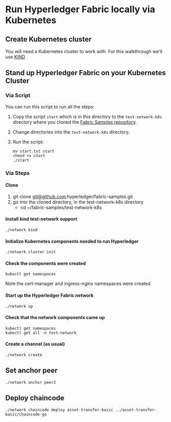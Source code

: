 # Run Hyperledger Fabric locally via Kubernetes

## Create Kubernetes cluster 
You will need a Kubernetes cluster to work with. For this walkthrough we'll use [KIND](https://kind.sigs.k8s.io/docs/user/quick-start/)


## Stand up Hyperledger Fabric on your Kubernetes Cluster

### Via Script

You can run this script to run all the steps:

1. Copy the script `start` which is in this directory to the `test-network-k8s` directory where you cloned the [Fabric Samples repository](https://github.com/hyperledger/fabric-samples). 

1. Change directories into the `test-network-k8s` directory.

2. Run the script: 
    ```
    mv start.txt start
    chmod +x start
    ./start
    ```

### Via Steps
#### Clone 

1. git clone git@github.com:hyperledger/fabric-samples.git
1. go into the cloned directory, in the test-network-k8s directory 
    - cd ~/fabric-samples/test-network-k8s 

#### Install kind test-network support
    ./network kind 

#### Initialize Kubernetes components needed to run Hyperledger 
    ./network cluster init

#### Check the components were created

    kubectl get namespaces

Note the cert-manager and ingress-nginx namespaces were created 

#### Start up the Hyperledger Fabric network
    ./network up 

#### Check that the network components came up 
    kubectl get namespaces
    kubectl get all -n test-network

#### Create a channel (as usual)
    ./network create 

## Set anchor peer
    ./network anchor peer2

## Deploy chaincode 
    ./network chaincode deploy asset-transfer-basic ../asset-transfer-basic/chaincode-go 

